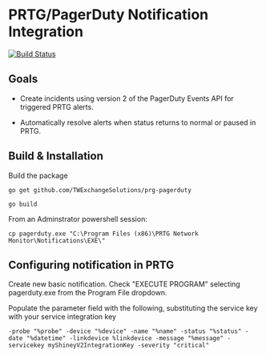 # PRTG/PagerDuty Notification Integration


[![Build Status](https://travis-ci.org/TWExchangeSolutions/prtg-pagerduty.svg?branch=master)](https://travis-ci.org/TWExchangeSolutions/prtg-pagerduty)

## Goals

* Create incidents using version 2 of the PagerDuty Events API for triggered PRTG alerts.

* Automatically resolve alerts when status returns to normal or paused in PRTG.


## Build & Installation

Build the package

`go get github.com/TWExchangeSolutions/prg-pagerduty`

`go build`

From an Adminstrator powershell session:

`cp pagerduty.exe "C:\Program Files (x86)\PRTG Network Monitor\Notifications\EXE\"`


## Configuring notification in PRTG

Create new basic notification. Check "EXECUTE PROGRAM" selecting pagerduty.exe from the Program File dropdown.

Populate the parameter field with the following, substituting the service key with your service integration key

`-probe "%probe" -device "%device" -name "%name" -status "%status" -date "%datetime" -linkdevice %linkdevice -message "%message" -servicekey myShineyV2IntegrationKey -severity "critical"`
